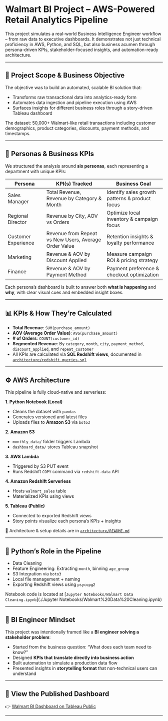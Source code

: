 # Walmart BI Project – AWS-Powered Retail Analytics Pipeline

This project simulates a real-world Business Intelligence Engineer workflow – from raw data to executive dashboards. It demonstrates not just technical proficiency in AWS, Python, and SQL, but also business acumen through persona-driven KPIs, stakeholder-focused insights, and automation-ready architecture.

---

## 🎯 Project Scope & Business Objective

The objective was to build an automated, scalable BI solution that:
- Transforms raw transactional data into analytics-ready form
- Automates data ingestion and pipeline execution using AWS
- Surfaces insights for different business roles through a story-driven Tableau dashboard

The dataset: 50,000+ Walmart-like retail transactions including customer demographics, product categories, discounts, payment methods, and timestamps.

---

## 👥 Personas & Business KPIs

We structured the analysis around **six personas**, each representing a department with unique KPIs:

| Persona               | KPI(s) Tracked                                              | Business Goal                                |
|-----------------------|-------------------------------------------------------------|-----------------------------------------------|
| Sales Manager         | Total Revenue, Revenue by Category & Month                 | Identify sales growth patterns & product focus |
| Regional Director     | Revenue by City, AOV vs Orders                             | Optimize local inventory & campaign focus     |
| Customer Experience   | Revenue from Repeat vs New Users, Average Order Value      | Retention insights & loyalty performance      |
| Marketing             | Revenue & AOV by Discount Applied                          | Measure campaign ROI & pricing strategy       |
| Finance               | Revenue & AOV by Payment Method                            | Payment preference & checkout optimization    |

Each persona’s dashboard is built to answer both **what is happening** and **why**, with clear visual cues and embedded insight boxes.

---

## 📊 KPIs & How They’re Calculated

- **Total Revenue**: `SUM(purchase_amount)`
- **AOV (Average Order Value)**: `AVG(purchase_amount)`
- **# of Orders**: `COUNT(customer_id)`
- **Segmented Revenue**: By `category`, `month`, `city`, `payment_method`, `discount_applied`, and `repeat_customer`
- All KPIs are calculated via **SQL Redshift views**, documented in [`architecture/redshift_queries.sql`](./architecture/redshift_queries.sql)

---

## ⚙️ AWS Architecture

This pipeline is fully cloud-native and serverless:

**1. Python Notebook (Local)**
- Cleans the dataset with `pandas`
- Generates versioned and latest files
- Uploads files to **Amazon S3** via `boto3`

**2. Amazon S3**
- `monthly_data/` folder triggers Lambda
- `dashboard_data/` stores Tableau snapshot

**3. AWS Lambda**
- Triggered by S3 PUT event
- Runs Redshift `COPY` command via `redshift-data` API

**4. Amazon Redshift Serverless**
- Hosts `walmart_sales` table
- Materialized KPIs using views

**5. Tableau (Public)**
- Connected to exported Redshift views
- Story points visualize each persona’s KPIs + insights

📁 Architecture & setup details are in [`architecture/README.md`](./architecture/README.md)

---

## 🐍 Python’s Role in the Pipeline

- Data Cleaning
- Feature Engineering: Extracting `month`, binning `age_group`
- S3 Integration via `boto3`
- Local file management + naming
- Exporting Redshift views using `psycopg2`

Notebook code is located at [`Jupyter Notebooks/Walmart Data Cleaning.ipynb`](./Jupyter Notebooks/Walmart%20Data%20Cleaning.ipynb)

---

## 💼 BI Engineer Mindset

This project was intentionally framed like a **BI engineer solving a stakeholder problem**:
- Started from the business question: “What does each team need to know?”
- Designed **KPIs that translate directly into business action**
- Built automation to simulate a production data flow
- Presented insights in **storytelling format** that non-technical users can understand

---

## 🔗 View the Published Dashboard

👉 [Walmart BI Dashboard on Tableau Public](https://public.tableau.com/app/profile/anshul.chandak/viz/WalmartBIDashboardAnshulChandak/Story1?publish=yes)

---


